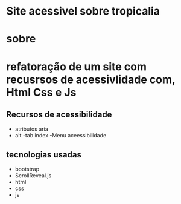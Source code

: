 # Site acessivel sobre tropicalia
# sobre
# refatoração de um site com recusrsos de acessivlidade com, Html Css e Js
## Recursos de acessibilidade
- atributos aria
- alt
-tab index
-Menu aceessibilidade
## tecnologias usadas
- bootstrap
- ScrollReveal.js
- html
- css
- js
